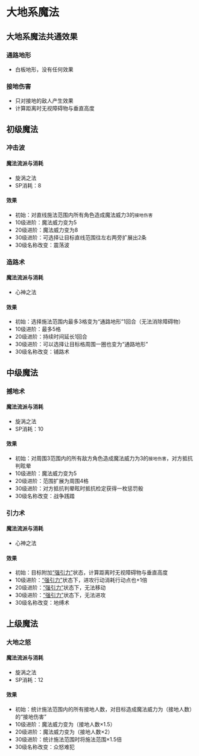 # 大地系魔法

## 大地系魔法共通效果

### 通路地形

* 白板地形，没有任何效果

### 接地伤害

* 只对接地的敌人产生效果
* 计算距离时无视障碍物与垂直高度

## 初级魔法

### 冲击波

#### 魔法流派与消耗

* 旋涡之法
* SP消耗：8

#### 效果

* 初始：对直线施法范围内所有角色造成魔法威力3的`接地伤害`
* 10级进阶：魔法威力变为5
* 20级进阶：魔法威力变为8
* 30级进阶：可选择让目标直线范围往左右两旁扩展出2条
* 30级名称改变：震荡波

### 造路术

#### 魔法流派与消耗

* 心神之法

#### 效果

* 初始：选择施法范围内最多3格变为“通路地形”1回合（无法消除障碍物）
* 10级进阶：最多5格
* 20级进阶：持续时间延长1回合
* 30级进阶：可以选择让目标格周围一圈也变为“通路地形”
* 30级名称改变：铺路术

## 中级魔法

### 撼地术

#### 魔法流派与消耗

* 旋涡之法
* SP消耗：10

#### 效果

* 初始：对周围3范围内的所有敌方角色造成魔法威力为3的`接地伤害`，对方抵抗判眩晕
* 10级进阶：魔法威力变为5
* 20级进阶：范围扩展为周围4格
* 30级进阶：对方抵抗判晕眩时抵抗检定获得一枚惩罚骰
* 30级名称改变：战争践踏

### 引力术

#### 魔法流派与消耗

* 心神之法

#### 效果

* 初始：目标附加<a href="../../../status/normal/#强引力" target="_blank">“强引力”</a>状态，计算距离时无视障碍物与垂直高度
* 10级进阶：<a href="../../../status/normal/#强引力" target="_blank">“强引力”</a>状态下，进攻行动消耗行动点也+1倍
* 20级进阶：<a href="../../../status/normal/#强引力" target="_blank">“强引力”</a>状态下，无法移动
* 30级进阶：<a href="../../../status/normal/#强引力" target="_blank">“强引力”</a>状态下，无法进攻
* 30级名称改变：地缚术

## 上级魔法

### 大地之怒

#### 魔法流派与消耗

* 旋涡之法
* SP消耗：12

#### 效果

* 初始：统计施法范围内的所有接地人数，对目标造成魔法威力为（接地人数）的“接地伤害”
* 10级进阶：魔法威力变为（接地人数×1.5）
* 20级进阶：魔法威力变为（接地人数×2）
* 30级进阶：统计施法范围时将施法范围×1.5倍
* 30级名称改变：众怒难犯